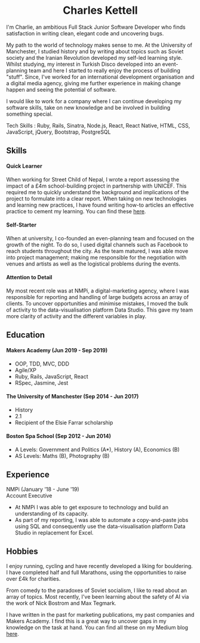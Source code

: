 <h1 align='center'> Charles Kettell </h1>

I'm Charlie, an ambitious Full Stack Junior Software Developer who finds satisfaction in writing clean, elegant code and uncovering bugs.

My path to the world of technology makes sense to me. At the University of Manchester, I studied history and by writing about topics such as Soviet society and the Iranian Revolution developed my self-led learning style. Whilst studying, my interest in Turkish Disco developed into an event-planning team and here I started to really enjoy the process of building "stuff". Since, I've worked for an international development organisation and a digital media agency, giving me further experience in making change happen and seeing the potential of software.

I would like to work for a company where I can continue developing my software skills, take on new knowledge and be involved in building something special.

Tech Skills : Ruby, Rails, Sinatra, Node.js, React, React Native, HTML, CSS, JavaScript, jQuery, Bootstrap, PostgreSQL

## Skills

#### Quick Learner

When working for Street Child of Nepal, I wrote a report assessing the impact of a £4m school-building project in partnership with UNICEF. This required me to quickly understand the background and implications of the project to formulate into a clear report. When taking on new technologies and learning new practices, I have found writing how-to articles an effective practice to cement my learning. You can find these <a href="https://medium.com/@charleskettell">here</a>.

#### Self-Starter

When at university, I co-founded an even-planning team and focused on the growth of the night. To do so, I used digital channels such as Facebook to reach students throughout the city. As the team matured, I was able move into project management; making me responsible for the negotiation with venues and artists as well as the logistical problems during the events.

#### Attention to Detail

My most recent role was at NMPi, a digital-marketing agency, where I was responsible for reporting and handling of large budgets across an array of clients. To uncover opportunities and minimise mistakes, I moved the bulk of activity to the data-visualisation platform Data Studio. This gave my team more clarity of activity and the different variables in play.

## Education

#### Makers Academy (Jun 2019 - Sep 2019)

- OOP, TDD, MVC, DDD
- Agile/XP
- Ruby, Rails, JavaScript, React
- RSpec, Jasmine, Jest

#### The University of Manchester (Sep 2014 - Jun 2017)

- History
- 2.1
- Recipient of the Elsie Farrar scholarship

#### Boston Spa School (Sep 2012 - Jun 2014)

- A Levels: Government and Politics (A*), History (A), Economics (B)
- AS Levels: Maths (B), Photography (B)

## Experience

NMPi (January '18 - June '19)    
Account Executive  
- At NMPi I was able to get exposure to technology and build an understanding of its capacity.
- As part of my reporting, I was able to automate a copy-and-paste jobs using SQL and consequently use the data-visualisation platform Data Studio in replacement for Excel.

## Hobbies

I enjoy running, cycling and have recently developed a liking for bouldering. I have completed half and full Marathons, using the opportunities to raise over £4k for charities.

From comedy to the paradoxes of Soviet socialism, I like to read about an array of topics. Most recently, I've been learning about the safety of AI via the work of Nick Bostrom and Max Tegmark.

I have written in the past for marketing publications, my past companies and Makers Academy. I find this is a great way to uncover gaps in my knowledge on the task at hand. You can find all these on my Medium blog <a href="https://medium.com/@charleskettell">here</a>.
